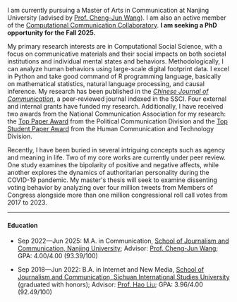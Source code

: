 I am currently pursuing a Master of Arts in Communication at Nanjing University (advised by [Prof. Cheng-Jun Wang](https://chengjun.github.io/)). I am also an active member of the [Computational Communication Collaboratory](https://computational-communication.com/). **I am seeking a PhD opportunity for the Fall 2025.**

My primary research interests are in Computational Social Science, with a focus on communicative materials and their social impacts on both societal institutions and individual mental states and behaviors. Methodologically, I can analyze human behaviors using large-scale digital footprint data. I excel in Python and take good command of R programming language, basically on mathematical statistics, natural language processing, and causal inference. My research has been published in the [_Chinese Journal of Communication_](https://doi.org/10.1080/17544750.2024.2354698), a peer-reviewed journal indexed in the SSCI. Four external and internal grants have funded my research. Additionally, I have received two awards from the National Communication Association for my research: the [Top Paper Award](/assets/awards/nca24_pld.jpg) from the Political Communication Division and the [Top Student Paper Award](/assets/awards/nca24_hctd.jpg) from the Human Communication and Technology Division.

Recently, I have been buried in several intriguing concepts such as agency and meaning in life. Two of my core works are currently under peer review. One study examines the bipolarity of positive and negative affects, while another explores the dynamics of authoritarian personality during the COVID-19 pandemic. My master's thesis will seek to examine dissenting voting behavior by analyzing over four million tweets from Members of Congress alongside more than one million congressional roll call votes from 2017 to 2023.

------

#### Education

- Sep 2022—Jun 2025: M.A. in Communication, [School of Journalism and Communication, Nanjing University](https://jc.nju.edu.cn/); Advisor: [Prof. Cheng-Jun Wang](https://chengjun.github.io/); GPA: 4.00/4.00 (93.39/100)
  
- Sep 2018—Jun 2022: B.A. in Internet and New Media, [School of Journalism and Communication, Sichuan International Studies University](https://media.sisu.edu.cn/) (graduated with honors); Advisor: [Prof. Hao Liu](https://media.sisu.edu.cn/jsjl/719dfd1f447448cdb480d1ca14a92ce7.htm); GPA: 3.96/4.00 (92.49/100)
